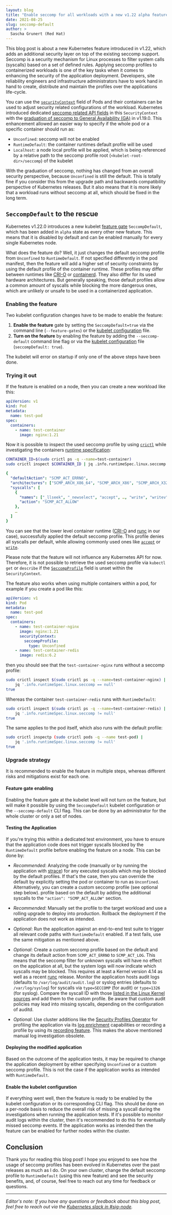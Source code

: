 ```yaml
---
layout: blog
title: "Enable seccomp for all workloads with a new v1.22 alpha feature"
date: 2021-08-25
slug: seccomp-default
author: >
  Sascha Grunert (Red Hat)
---
```


This blog post is about a new Kubernetes feature introduced in v1.22, which adds
an additional security layer on top of the existing seccomp support. Seccomp is
a security mechanism for Linux processes to filter system calls (syscalls) based
on a set of defined rules. Applying seccomp profiles to containerized workloads
is one of the key tasks when it comes to enhancing the security of the
application deployment. Developers, site reliability engineers and
infrastructure administrators have to work hand in hand to create, distribute
and maintain the profiles over the applications life-cycle.

You can use the [`securityContext`][seccontext] field of Pods and their
containers can be used to adjust security related configurations of the
workload. Kubernetes introduced dedicated [seccomp related API
fields][seccontext] in this `SecurityContext` with the [graduation of seccomp to
General Availability (GA)][ga] in v1.19.0. This enhancement allowed an easier
way to specify if the whole pod or a specific container should run as:

[seccontext]: /docs/reference/kubernetes-api/workload-resources/pod-v1/#security-context-1
[ga]: https://kubernetes.io/blog/2020/08/26/kubernetes-release-1.19-accentuate-the-paw-sitive/#graduated-to-stable

- `Unconfined`: seccomp will not be enabled
- `RuntimeDefault`: the container runtimes default profile will be used
- `Localhost`: a node local profile will be applied, which is being referenced
  by a relative path to the seccomp profile root (`<kubelet-root-dir>/seccomp`)
  of the kubelet

With the graduation of seccomp, nothing has changed from an overall security
perspective, because `Unconfined` is still the default. This is totally fine if
you consider this from the upgrade path and backwards compatibility perspective of
Kubernetes releases. But it also means that it is more likely that a workload
runs without seccomp at all, which should be fixed in the long term.

## `SeccompDefault` to the rescue

Kubernetes v1.22.0 introduces a new kubelet [feature gate][gate]
`SeccompDefault`, which has been added in `alpha` state as every other new
feature. This means that it is disabled by default and can be enabled manually
for every single Kubernetes node.

[gate]: /docs/reference/command-line-tools-reference/feature-gates

What does the feature do? Well, it just changes the default seccomp profile from
`Unconfined` to `RuntimeDefault`. If not specified differently in the pod
manifest, then the feature will add a higher set of security constraints by
using the default profile of the container runtime. These profiles may differ
between runtimes like [CRI-O][crio] or [containerd][ctrd]. They also differ for
its used hardware architectures. But generally speaking, those default profiles
allow a common amount of syscalls while blocking the more dangerous ones, which
are unlikely or unsafe to be used in a containerized application.

[crio]: https://github.com/cri-o/cri-o/blob/fe30d62/vendor/github.com/containers/common/pkg/seccomp/default_linux.go#L45
[ctrd]: https://github.com/containerd/containerd/blob/e1445df/contrib/seccomp/seccomp_default.go#L51

### Enabling the feature

Two kubelet configuration changes have to be made to enable the feature:

1. **Enable the feature** gate by setting the `SeccompDefault=true` via the command
   line (`--feature-gates`) or the [kubelet configuration][kubelet] file.
2. **Turn on the feature** by enabling the feature by adding the
   `--seccomp-default` command line flag or via the [kubelet
   configuration][kubelet] file (`seccompDefault: true`).

[kubelet]: /docs/tasks/administer-cluster/kubelet-config-file

The kubelet will error on startup if only one of the above steps have been done.

### Trying it out

If the feature is enabled on a node, then you can create a new workload like
this:

```yaml
apiVersion: v1
kind: Pod
metadata:
  name: test-pod
spec:
  containers:
    - name: test-container
      image: nginx:1.21
```

Now it is possible to inspect the used seccomp profile by using
[`crictl`][crictl] while investigating the containers [runtime
specification][rspec]:

[crictl]: https://github.com/kubernetes-sigs/cri-tools
[rspec]: https://github.com/opencontainers/runtime-spec/blob/0c021c1/config-linux.md#seccomp

```bash
CONTAINER_ID=$(sudo crictl ps -q --name=test-container)
sudo crictl inspect $CONTAINER_ID | jq .info.runtimeSpec.linux.seccomp
```

```yaml
{
  "defaultAction": "SCMP_ACT_ERRNO",
  "architectures": ["SCMP_ARCH_X86_64", "SCMP_ARCH_X86", "SCMP_ARCH_X32"],
  "syscalls": [
    {
      "names": ["_llseek", "_newselect", "accept", …, "write", "writev"],
      "action": "SCMP_ACT_ALLOW"
    },
    …
  ]
}
```

You can see that the lower level container runtime ([CRI-O][crio-home] and
[runc][runc] in our case), successfully applied the default seccomp profile.
This profile denies all syscalls per default, while allowing commonly used ones
like [`accept`][accept] or [`write`][write].

[crio-home]: https://github.com/cri-o/cri-o
[runc]: https://github.com/opencontainers/runc
[accept]: https://man7.org/linux/man-pages/man2/accept.2.html
[write]: https://man7.org/linux/man-pages/man2/write.2.html

Please note that the feature will not influence any Kubernetes API for now.
Therefore, it is not possible to retrieve the used seccomp profile via `kubectl`
`get` or `describe` if the [`SeccompProfile`][api] field is unset within the
`SecurityContext`.

[api]: https://kubernetes.io/docs/reference/kubernetes-api/workload-resources/pod-v1/#security-context-1

The feature also works when using multiple containers within a pod, for example
if you create a pod like this:

```yaml
apiVersion: v1
kind: Pod
metadata:
  name: test-pod
spec:
  containers:
    - name: test-container-nginx
      image: nginx:1.21
      securityContext:
        seccompProfile:
          type: Unconfined
    - name: test-container-redis
      image: redis:6.2
```

then you should see that the `test-container-nginx` runs without a seccomp profile:

```bash
sudo crictl inspect $(sudo crictl ps -q --name=test-container-nginx) |
    jq '.info.runtimeSpec.linux.seccomp == null'
true
```

Whereas the container `test-container-redis` runs with `RuntimeDefault`:

```bash
sudo crictl inspect $(sudo crictl ps -q --name=test-container-redis) |
    jq '.info.runtimeSpec.linux.seccomp != null'
true
```

The same applies to the pod itself, which also runs with the default profile:

```bash
sudo crictl inspectp (sudo crictl pods -q --name test-pod) |
    jq '.info.runtimeSpec.linux.seccomp != null'
true
```

### Upgrade strategy

It is recommended to enable the feature in multiple steps, whereas different
risks and mitigations exist for each one.

#### Feature gate enabling

Enabling the feature gate at the kubelet level will not turn on the feature, but
will make it possible by using the `SeccompDefault` kubelet configuration or the
`--seccomp-default` CLI flag. This can be done by an administrator for the whole
cluster or only a set of nodes.

#### Testing the Application

If you're trying this within a dedicated test environment, you have to ensure
that the application code does not trigger syscalls blocked by the
`RuntimeDefault` profile before enabling the feature on a node. This can be done
by:

- _Recommended_: Analyzing the code (manually or by running the application with
  [strace][strace]) for any executed syscalls which may be blocked by the
  default profiles. If that's the case, then you can override the default by
  explicitly setting the pod or container to run as `Unconfined`. Alternatively,
  you can create a custom seccomp profile (see optional step below).
  profile based on the default by adding the additional syscalls to the
  `"action": "SCMP_ACT_ALLOW"` section.

- _Recommended_: Manually set the profile to the target workload and use a
  rolling upgrade to deploy into production. Rollback the deployment if the
  application does not work as intended.

- _Optional_: Run the application against an end-to-end test suite to trigger
  all relevant code paths with `RuntimeDefault` enabled. If a test fails, use
  the same mitigation as mentioned above.

- _Optional_: Create a custom seccomp profile based on the default and change
  its default action from `SCMP_ACT_ERRNO` to `SCMP_ACT_LOG`. This means that
  the seccomp filter for unknown syscalls will have no effect on the application
  at all, but the system logs will now indicate which syscalls may be blocked.
  This requires at least a Kernel version 4.14 as well as a recent [runc][runc]
  release. Monitor the application hosts audit logs (defaults to
  `/var/log/audit/audit.log`) or syslog entries (defaults to `/var/log/syslog`)
  for syscalls via `type=SECCOMP` (for audit) or `type=1326` (for syslog).
  Compare the syscall ID with those [listed in the Linux Kernel
  sources][syscalls] and add them to the custom profile. Be aware that custom
  audit policies may lead into missing syscalls, depending on the configuration
  of auditd.

- _Optional_: Use cluster additions like the [Security Profiles Operator][spo]
  for profiling the application via its [log enrichment][logs] capabilities or
  recording a profile by using its [recording feature][rec]. This makes the
  above mentioned manual log investigation obsolete.

[syscalls]: https://github.com/torvalds/linux/blob/7bb7f2a/arch/x86/entry/syscalls/syscall_64.tbl
[spo]: https://github.com/kubernetes-sigs/security-profiles-operator
[logs]: https://github.com/kubernetes-sigs/security-profiles-operator/blob/c90ef3a/installation-usage.md#record-profiles-from-workloads-with-profilerecordings
[rec]: https://github.com/kubernetes-sigs/security-profiles-operator/blob/c90ef3a/installation-usage.md#using-the-log-enricher
[strace]: https://man7.org/linux/man-pages/man1/strace.1.html

#### Deploying the modified application

Based on the outcome of the application tests, it may be required to change the
application deployment by either specifying `Unconfined` or a custom seccomp
profile. This is not the case if the application works as intended with
`RuntimeDefault`.

#### Enable the kubelet configuration

If everything went well, then the feature is ready to be enabled by the kubelet
configuration or its corresponding CLI flag. This should be done on a per-node
basis to reduce the overall risk of missing a syscall during the investigations
when running the application tests. If it's possible to monitor audit logs
within the cluster, then it's recommended to do this for eventually missed
seccomp events. If the application works as intended then the feature can be
enabled for further nodes within the cluster.

## Conclusion

Thank you for reading this blog post! I hope you enjoyed to see how the usage of
seccomp profiles has been evolved in Kubernetes over the past releases as much
as I do. On your own cluster, change the default seccomp profile to
`RuntimeDefault` (using this new feature) and see the security benefits, and, of
course, feel free to reach out any time for feedback or questions.

---

_Editor's note: If you have any questions or feedback about this blog post, feel
free to reach out via the [Kubernetes slack in #sig-node][slack]._

[slack]: https://kubernetes.slack.com/messages/sig-node
